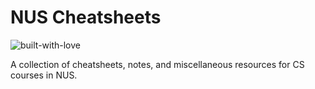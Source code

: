 # NUS Cheatsheets

![built-with-love](https://forthebadge.com/images/badges/built-with-love.svg)

A collection of cheatsheets, notes, and miscellaneous resources for CS courses in NUS.
